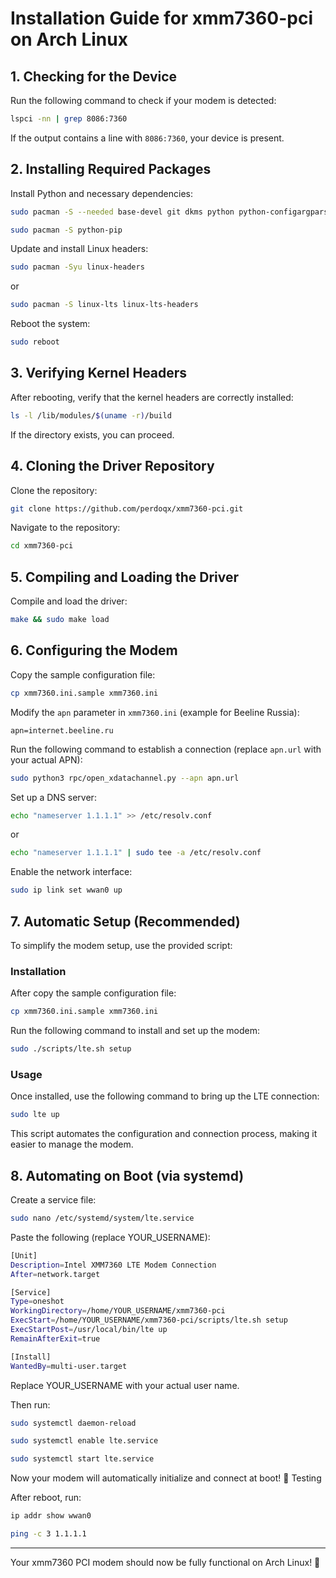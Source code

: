 # Installation Guide for xmm7360-pci on Arch Linux

## 1. Checking for the Device

Run the following command to check if your modem is detected:

```sh
lspci -nn | grep 8086:7360
```

If the output contains a line with `8086:7360`, your device is present.

## 2. Installing Required Packages

Install Python and necessary dependencies:

```sh
sudo pacman -S --needed base-devel git dkms python python-configargparse python-pyroute2 python-dbus
```

```sh
sudo pacman -S python-pip
```

Update and install Linux headers:

```sh
sudo pacman -Syu linux-headers
```
or
```sh
sudo pacman -S linux-lts linux-lts-headers
```

Reboot the system:

```sh
sudo reboot
```

## 3. Verifying Kernel Headers

After rebooting, verify that the kernel headers are correctly installed:

```sh
ls -l /lib/modules/$(uname -r)/build
```

If the directory exists, you can proceed.

## 4. Cloning the Driver Repository

Clone the repository:

```sh
git clone https://github.com/perdoqx/xmm7360-pci.git
```

Navigate to the repository:

```sh
cd xmm7360-pci
```

## 5. Compiling and Loading the Driver

Compile and load the driver:

```sh
make && sudo make load
```

## 6. Configuring the Modem

Copy the sample configuration file:

```sh
cp xmm7360.ini.sample xmm7360.ini
```

Modify the `apn` parameter in `xmm7360.ini` (example for Beeline Russia):


```
apn=internet.beeline.ru

```

Run the following command to establish a connection (replace `apn.url` with your actual APN):

```sh
sudo python3 rpc/open_xdatachannel.py --apn apn.url
```

Set up a DNS server:

```sh
echo "nameserver 1.1.1.1" >> /etc/resolv.conf
```
or
```sh
echo "nameserver 1.1.1.1" | sudo tee -a /etc/resolv.conf
```

Enable the network interface:

```sh
sudo ip link set wwan0 up
```

## 7. Automatic Setup (Recommended)

To simplify the modem setup, use the provided script:
### Installation
After copy the sample configuration file:

```sh
cp xmm7360.ini.sample xmm7360.ini
```

Run the following command to install and set up the modem:

```sh
sudo ./scripts/lte.sh setup
```

### Usage
Once installed, use the following command to bring up the LTE connection:

```sh
sudo lte up
```

This script automates the configuration and connection process, making it easier to manage the modem.

## 8. Automating on Boot (via systemd)

Create a service file:
```sh
sudo nano /etc/systemd/system/lte.service
```

Paste the following (replace YOUR_USERNAME):
```sh
[Unit]
Description=Intel XMM7360 LTE Modem Connection
After=network.target

[Service]
Type=oneshot
WorkingDirectory=/home/YOUR_USERNAME/xmm7360-pci
ExecStart=/home/YOUR_USERNAME/xmm7360-pci/scripts/lte.sh setup
ExecStartPost=/usr/local/bin/lte up
RemainAfterExit=true

[Install]
WantedBy=multi-user.target
```

Replace YOUR_USERNAME with your actual user name.

Then run:
```sh
sudo systemctl daemon-reload
```
```sh
sudo systemctl enable lte.service
```
```sh
sudo systemctl start lte.service
```

Now your modem will automatically initialize and connect at boot!
🧪 Testing

After reboot, run:
```sh
ip addr show wwan0
```
```sh
ping -c 3 1.1.1.1
```
---
Your xmm7360 PCI modem should now be fully functional on Arch Linux! 🚀

